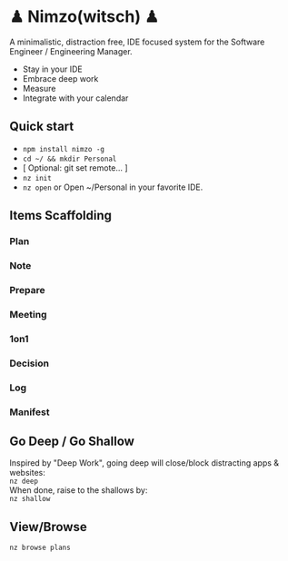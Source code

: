 # ♟︎ Nimzo(witsch) ♟︎
A minimalistic, distraction free, IDE focused system for the Software Engineer / Engineering Manager.

* Stay in your IDE
* Embrace deep work
* Measure 
* Integrate with your calendar

## Quick start
* ```npm install nimzo -g```
* ```cd ~/ && mkdir Personal```
* [ Optional: git set remote... ]
* ```nz init```
* ```nz open``` or Open ~/Personal in your favorite IDE.  

## Items Scaffolding
### Plan 
### Note
### Prepare
### Meeting
### 1on1
### Decision
### Log
### Manifest

## Go Deep / Go Shallow
Inspired by "Deep Work", going deep will close/block distracting apps & websites:<br>
```nz deep```<br>
When done, raise to the shallows by:<br>
```nz shallow```

## View/Browse
```nz browse plans```



